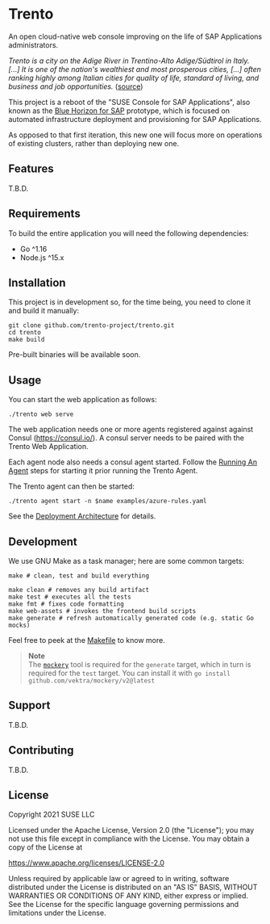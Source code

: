 # Trento

An open cloud-native web console improving on the life of SAP Applications
administrators.

_Trento is a city on the Adige River in Trentino-Alto Adige/Südtirol in Italy.
[...] It is one of the nation's wealthiest and most prosperous cities, [...]
often ranking highly among Italian cities for quality of life, standard of
living, and business and job opportunities._ ([source](https://en.wikipedia.org/wiki/Trento))

This project is a reboot of the "SUSE Console for SAP Applications", also known
as the [Blue Horizon for SAP](https://github.com/SUSE/blue-horizon-for-sap)
prototype, which is focused on automated infrastructure deployment and
provisioning for SAP Applications.

As opposed to that first iteration, this new one will focus more on operations
of existing clusters, rather than deploying new one.

## Features

T.B.D.

## Requirements

To build the entire application you will need the following dependencies:

- Go ^1.16
- Node.js ^15.x

## Installation

This project is in development so, for the time being, you need to clone it and
build it manually:

```shell
git clone github.com/trento-project/trento.git
cd trento
make build
```

Pre-built binaries will be available soon.

## Usage

You can start the web application as follows:

```shell
./trento web serve
```

The web application needs one or more agents registered against against Consul
(https://consul.io/). A consul server needs to be paired with the Trento Web
Application.

Each agent node also needs a consul agent started. Follow the
[Running An Agent](https://www.consul.io/docs/agent#running-an-agent) steps for
starting it prior running the Trento Agent.

The Trento agent can then be started:

```shell
./trento agent start -n $name examples/azure-rules.yaml
```

See the [Deployment Architecture](./docs/trento-architecture.md) for details.

## Development

We use GNU Make as a task manager; here are some common targets:

```shell
make # clean, test and build everything

make clean # removes any build artifact
make test # executes all the tests
make fmt # fixes code formatting
make web-assets # invokes the frontend build scripts
make generate # refresh automatically generated code (e.g. static Go mocks)
```

Feel free to peek at the [Makefile](Makefile) to know more.

> **Note**  
> The [`mockery`](https://github.com/vektra/mockery) tool is required for the `generate` target, which in turn is required for the `test` target.
> You can install it with `go install github.com/vektra/mockery/v2@latest`

## Support

T.B.D.

## Contributing

T.B.D.

## License

Copyright 2021 SUSE LLC

Licensed under the Apache License, Version 2.0 (the "License"); you may not use
this file except in compliance with the License. You may obtain a copy of the
License at

https://www.apache.org/licenses/LICENSE-2.0

Unless required by applicable law or agreed to in writing, software distributed
under the License is distributed on an "AS IS" BASIS, WITHOUT WARRANTIES OR
CONDITIONS OF ANY KIND, either express or implied. See the License for the
specific language governing permissions and limitations under the License.

